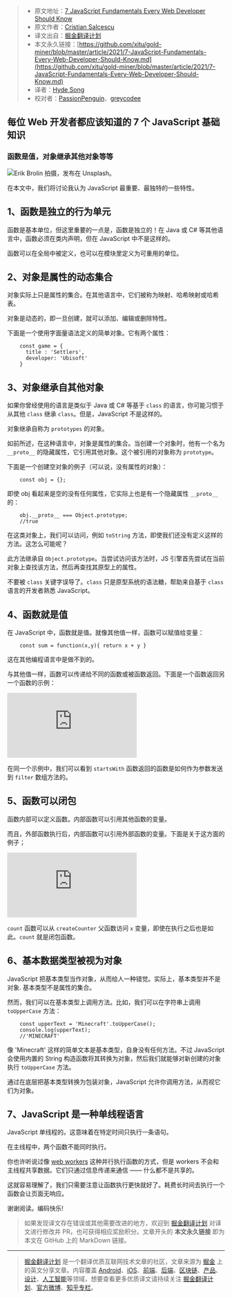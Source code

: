 > * 原文地址：[7 JavaScript Fundamentals Every Web Developer Should Know](https://betterprogramming.pub/7-javascript-fundamentals-every-web-developer-should-know-8c0f7e491167)
> * 原文作者：[Cristian Salcescu](https://cristiansalcescu.medium.com/)
> * 译文出自：[掘金翻译计划](https://github.com/xitu/gold-miner)
> * 本文永久链接：[https://github.com/xitu/gold-miner/blob/master/article/2021/7-JavaScript-Fundamentals-Every-Web-Developer-Should-Know.md](https://github.com/xitu/gold-miner/blob/master/article/2021/7-JavaScript-Fundamentals-Every-Web-Developer-Should-Know.md)
> * 译者：[Hyde Song](https://github.com/HydeSong)
> * 校对者：[PassionPenguin](https://github.com/PassionPenguin)、[greycodee](https://github.com/greycodee)

## 每位 Web 开发者都应该知道的 7 个 JavaScript 基础知识

### 函数是值，对象继承其他对象等等

![[Erik Brolin](https://unsplash.com/@erik_brolin?utm_source=medium&utm_medium=referral) 拍摄，发布在 [Unsplash](https://unsplash.com?utm_source=medium&utm_medium=referral)。](https://cdn-images-1.medium.com/max/12000/0*s4pg_I-HRI_qKGGM)

在本文中，我们将讨论我认为 JavaScript 最重要、最独特的一些特性。

## 1、函数是独立的行为单元

函数是基本单位，但这里重要的一点是，函数是独立的！在 Java 或 C# 等其他语言中，函数必须在类内声明，但在 JavaScript 中不是这样的。

函数可以在全局中被定义，也可以在模块里定义为可重用的单位。

## 2、对象是属性的动态集合

对象实际上只是属性的集合。在其他语言中，它们被称为映射、哈希映射或哈希表。

对象是动态的，即一旦创建，就可以添加、编辑或删除特性。

下面是一个使用字面量语法定义的简单对象。它有两个属性：
```
    const game = {
      title : 'Settlers',
      developer: 'Ubisoft'
    }
```
## 3、对象继承自其他对象

如果你曾经使用的语言是类似于 Java 或 C# 等基于 `class` 的语言，你可能习惯于从其他 `class` 继承 `class`。但是，JavaScript 不是这样的。

对象继承自称为 `prototypes` 的对象。

如前所述，在这种语言中，对象是属性的集合。当创建一个对象时，他有一个名为 `__proto__` 的隐藏属性，它引用其他对象。这个被引用的对象称为 `prototype`。

下面是一个创建空对象的例子（可以说，没有属性的对象）：
```
    const obj = {};
```
即使 obj 看起来是空的没有任何属性，它实际上也是有一个隐藏属性 `__proto__` 的：
```
    obj.__proto__ === Object.prototype;
    //true
```
在这类对象上，我们可以访问，例如 `toString` 方法，即使我们还没有定义这样的方法。这怎么可能呢？

此方法继承自 `Object.prototype`。当尝试访问该方法时，JS 引擎首先尝试在当前对象上查找该方法，然后再查找其原型上的属性。

不要被 `class` 关键字误导了。`class` 只是原型系统的语法糖，帮助来自基于 `class` 语言的开发者熟悉 JavaScript。

## 4、函数就是值

在 JavaScript 中，函数就是值。就像其他值一样，函数可以赋值给变量：
```
    const sum = function(x,y){ return x + y }
```
这在其他编程语言中是做不到的。

与其他值一样，函数可以传递给不同的函数或被函数返回。下面是一个函数返回另一个函数的示例：

 <iframe src="https://medium.com/media/05fdebef4666b4521504b135aa7b4685" frameborder=0></iframe>

在同一个示例中，我们可以看到 `startsWith` 函数返回的函数是如何作为参数发送到 `filter` 数组方法的。

## 5、函数可以闭包

函数内部可以定义函数。内部函数可以引用其他函数的变量。

而且，外部函数执行后，内部函数可以引用外部函数的变量。下面是关于这方面的例子；

 <iframe src="https://medium.com/media/5f2da0a6d087ea65982f87757c602d99" frameborder=0></iframe>

`count` 函数可以从 `createCounter` 父函数访问 `x` 变量，即使在执行之后也是如此。`count` 就是闭包函数。

## 6、基本数据类型被视为对象

JavaScript 把基本类型当作对象，从而给人一种错觉。实际上，基本类型并不是对象. 基本类型不是属性的集合。

然而，我们可以在基本类型上调用方法。比如，我们可以在字符串上调用 `toUpperCase` 方法：
```
    const upperText = 'Minecraft'.toUpperCase();
    console.log(upperText);
    //'MINECRAFT'
```
像 'Minecraft' 这样的简单文本是基本类型，自身没有任何方法。不过 JavaScript 会使用内置的 String 构造函数将其转换为对象，然后我们就能够对新创建的对象执行 `toUpperCase` 方法。

通过在底层把基本类型转换为包装对象，JavaScript 允许你调用方法，从而视它们为对象。

## 7、JavaScript 是一种单线程语言

JavaScript 单线程的。这意味着在特定时间只执行一条语句。

在主线程中，两个函数不能同时执行。

你也许听说过像 [web workers](https://developer.mozilla.org/en-US/docs/Web/Guide/Performance/Using_web_workers) 这种并行执行函数的方式，但是 workers 不会和主线程共享数据。它们只通过信息传递来通信 —— 什么都不是共享的。

这就容易理解了，我们只需要注意让函数执行更快就好了。耗费长时间去执行一个函数会让页面无响应。

谢谢阅读。编码快乐!

> 如果发现译文存在错误或其他需要改进的地方，欢迎到 [掘金翻译计划](https://github.com/xitu/gold-miner) 对译文进行修改并 PR，也可获得相应奖励积分。文章开头的 **本文永久链接** 即为本文在 GitHub 上的 MarkDown 链接。

---

> [掘金翻译计划](https://github.com/xitu/gold-miner) 是一个翻译优质互联网技术文章的社区，文章来源为 [掘金](https://juejin.im) 上的英文分享文章。内容覆盖 [Android](https://github.com/xitu/gold-miner#android)、[iOS](https://github.com/xitu/gold-miner#ios)、[前端](https://github.com/xitu/gold-miner#前端)、[后端](https://github.com/xitu/gold-miner#后端)、[区块链](https://github.com/xitu/gold-miner#区块链)、[产品](https://github.com/xitu/gold-miner#产品)、[设计](https://github.com/xitu/gold-miner#设计)、[人工智能](https://github.com/xitu/gold-miner#人工智能)等领域，想要查看更多优质译文请持续关注 [掘金翻译计划](https://github.com/xitu/gold-miner)、[官方微博](http://weibo.com/juejinfanyi)、[知乎专栏](https://zhuanlan.zhihu.com/juejinfanyi)。